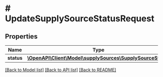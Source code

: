 # # UpdateSupplySourceStatusRequest

## Properties

Name | Type | Description | Notes
------------ | ------------- | ------------- | -------------
**status** | [**\OpenAPI\Client\Model\supplySources\SupplySourceStatus**](SupplySourceStatus.md) |  | [optional]

[[Back to Model list]](../../README.md#models) [[Back to API list]](../../README.md#endpoints) [[Back to README]](../../README.md)
